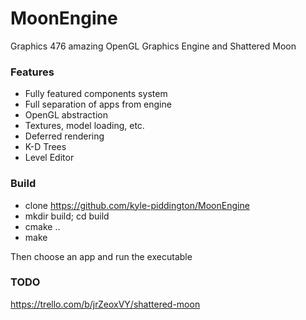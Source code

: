 # MoonEngine


Graphics 476 amazing OpenGL Graphics Engine and Shattered Moon

### Features

- Fully featured components system
- Full separation of apps from engine
- OpenGL abstraction
- Textures, model loading, etc.
- Deferred rendering
- K-D Trees
- Level Editor


### Build
- clone https://github.com/kyle-piddington/MoonEngine
- mkdir build; cd build
- cmake ..
- make

Then choose an app and run the executable


### TODO
https://trello.com/b/jrZeoxVY/shattered-moon